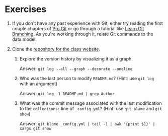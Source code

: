 # Exercises

1. If you don't have any past experience with Git, either try reading the first
   couple chapters of [Pro Git](https://git-scm.com/book/en/v2) or go through a
   tutorial like [Learn Git Branching](https://learngitbranching.js.org/). As
   you're working through it, relate Git commands to the data model.
   
2. Clone the [repository for the
class website](https://github.com/missing-semester/missing-semester).
    1. Explore the version history by visualizing it as a graph.
    
        Answer: `git log --all --graph --decorate --oneline`
    1. Who was the last person to modify `README.md`? (Hint: use `git log` with
       an argument)
       
        Answer: `git log -1 README.md | grep Author`
    1. What was the commit message associated with the last modification to the
       `collections:` line of `_config.yml`? (Hint: use `git blame` and `git
       show`)
       
        Answer: `git blame _config.yml | tail -1 | awk '{print $1}' | xargs git show`
